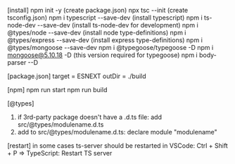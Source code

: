 
[install]
npm init -y (create package.json)
npx tsc --init (create tsconfig.json)
npm i typescript --save-dev (install typescript)
npm i ts-node-dev --save-dev (install ts-node-dev for development)
npm i @types/node --save-dev (install node type-definitions)
npm i @types/express --save-dev (install express type-definitions)
npm i @types/mongoose --save-dev
npm i @typegoose/typegoose -D
npm i mongoose@5.10.18 -D (this version required for typegoose)
npm i body-parser --D

[package.json]
target = ESNEXT
outDir = ./build

[npm]
npm run start
npm run build

[@types]
1) if 3rd-party package doesn't have a .d.ts file: add src/@types/modulename.d.ts
2) add to src/@types/modulename.d.ts: declare module "modulename"

[restart]
in some cases ts-server should be restarted in VSCode: Ctrl + Shift + P => TypeScript: Restart TS server